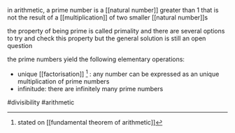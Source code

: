 in arithmetic, a prime number is a [[natural number]] greater than 1 that is not the result of a [[multiplication]] of two smaller [[natural number]]s

the property of being prime is called primality  and there are several options to try and check this property but the general solution is still an open question

the prime numbers yield the following elementary operations:
- unique [[factorisation]] [^1] : any number can be expressed as an unique multiplication of prime numbers 
- infinitude: there are infinitely many prime numbers

[^1]: stated on [[fundamental theorem of arithmetic]]

#divisibility 
#arithmetic 